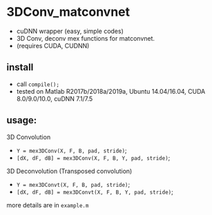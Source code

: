 # 3DConv_matconvnet
* cuDNN wrapper (easy, simple codes)
* 3D Conv, deconv mex functions for matconvnet.
* (requires CUDA, CUDNN)

## install
* call `compile();`
* tested on Matlab R2017b/2018a/2019a, Ubuntu 14.04/16.04, CUDA 8.0/9.0/10.0, cuDNN 7.1/7.5

## usage:
3D Convolution
* `Y = mex3DConv(X, F, B, pad, stride)`;
* `[dX, dF, dB] = mex3DConv(X, F, B, Y, pad, stride)`;

3D Deconvolution (Transposed convolution)
* `Y = mex3DConvt(X, F, B, pad, stride)`;
* `[dX, dF, dB] = mex3DConvt(X, F, B, Y, pad, stride)`;

more details are in `example.m`
